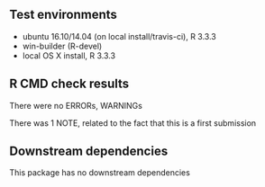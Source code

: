 ## Test environments
* ubuntu 16.10/14.04 (on local install/travis-ci), R 3.3.3
* win-builder (R-devel)
* local OS X install, R 3.3.3

## R CMD check results
There were no ERRORs, WARNINGs 

There was 1 NOTE, related to the fact that this is a first submission

## Downstream dependencies

This package has no downstream dependencies